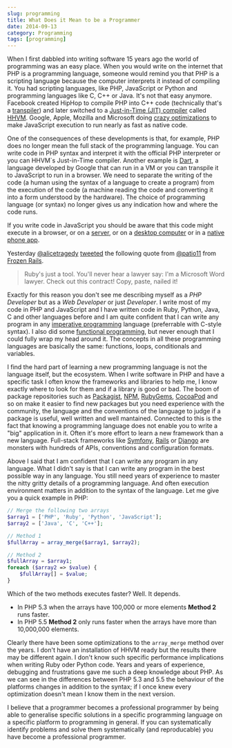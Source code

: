 ```yaml
---
slug: programming
title: What Does it Mean to be a Programmer
date: 2014-09-13
category: Programming
tags: [programming]
---
```


When I first dabbled into writing software 15 years ago the world of programming was an easy place. When you would write on the internet that PHP is a programming language, someone would remind you that PHP is a scripting language because the computer interprets it instead of compiling it. You had scripting languages, like PHP, JavaScript or Python and programming languages like C, C++ or Java. It's not that easy anymore. Facebook created HipHop to compile PHP into C++ code (technically that's a [transpiler](http://en.wikipedia.org/wiki/Source-to-source_compiler)) and later switched to a [Just-in-Time (JIT) compiler](http://en.wikipedia.org/wiki/Just-in-time_compilation) called [HHVM](http://hhvm.com). Google, Apple, Mozilla and Microsoft doing [crazy optimizations](http://arstechnica.com/information-technology/2014/05/apple-integrates-llvm-compiler-to-boost-webkit-javascript-performance/) to make JavaScript execution to run nearly as fast as native code.

One of the consequences of these developments is that, for example, PHP does no longer mean the full stack of the programming language. You can write code in PHP syntax and interpret it with the official PHP interpreter or you can HHVM`s Just-in-Time compiler. Another example is [Dart](https://www.dartlang.org), a language developed by Google that can run in a VM or you can transpile it to JavaScript to run in a browser. We need to separate the writing of the code (a human using the syntax of a language to create a program) from the execution of the code (a machine reading the code and converting it into a form understood by the hardware). The choice of programming language (or syntax) no longer gives us any indication how and where the code runs.

If you write code in JavaScript you should be aware that this code might execute in a browser, or on a [server](http://nginx.org), or on a [desktop computer](https://github.com/rogerwang/node-webkit) or in a [native phone app](https://cordova.apache.org).

Yesterday [@alicetragedy](https://twitter.com/alicetragedy) [tweeted](https://twitter.com/alicetragedy/status/510427598850363392) the following quote from [@patio11](https://twitter.com/patio11) from [Frozen Rails](http://2014.frozenrails.eu).

> Ruby's just a tool. You'll never hear a lawyer say: I'm a Microsoft Word lawyer. Check out this contract! Copy, paste, nailed it!

Exactly for this reason you don't see me describing myself as a _PHP Developer_ but as a _Web Developer_ or just _Developer_. I write most of my code in PHP and JavaScript and I have written code in Ruby, Python, Java, C and other languages before and I am quite confident that I can write any program in any [imperative programming](http://en.wikipedia.org/wiki/Imperative_programming) language (preferrable with C-style syntax). I also did some [functional programming](http://en.wikipedia.org/wiki/Functional_programming), but never enough that I could fully wrap my head around it. The concepts in all these programming languages are basically the same: functions, loops, conditionals and variables.

I find the hard part of learning a new programming language is not the language itself, but the ecosystem. When I write software in PHP and have a specific task I often know the frameworks and libraries to help me, I know exactly where to look for them and if a library is good or bad. The boom of package repositories such as [Packagist](https://packagist.org), [NPM](https://www.npmjs.org), [RubyGems](https://rubygems.org), [CocoaPod](http://cocoapods.org) and so on make it easier to find new packages but you need experience with the community, the language and the conventions of the language to judge if a package is useful, well written and well mantained. Connected to this is the fact that knowing a programming language does not enable you to write a "big" application in it. Often it's more effort to learn a new framework than a new language. Full-stack frameworks like [Symfony](http://symfony.com), [Rails](http://rubyonrails.org) or [Django](https://www.djangoproject.com) are monsters with hundreds of APIs, conventions and configuration formats.

Above I said that I am confident that I can write any program in any language. What I didn't say is that I can write any program in the best possible way in any language. You still need years of experience to master the nitty gritty details of a programming language. And often execution environment matters in addition to the syntax of the language. Let me give you a quick example in PHP:

```php
// Merge the following two arrays
$array1 = ['PHP', 'Ruby', 'Python', 'JavaScript'];
$array2 = ['Java', 'C', 'C++'];

// Method 1
$fullArray = array_merge($array1, $array2);

// Method 2
$fullArray = $array1;
foreach ($array2 => $value) {
    $fullArray[] = $value;
}
```

Which of the two methods executes faster? Well. It depends.

- In PHP 5.3 when the arrays have 100,000 or more elements **Method 2** runs faster.
- In PHP 5.5 **Method 2** only runs faster when the arrays have more than 10,000,000 elements.

Clearly there have been some optimizations to the `array_merge` method over the years. I don't have an installation of HHVM ready but the results there may be different again. I don't know such specific performance implications when writing Ruby oder Python code. Years and years of experience, debugging and frustrations gave me such a deep knowledge about PHP. As we can see in the differences between PHP 5.3 and 5.5 the behaviour of the platforms changes in addition to the syntax; if I once knew every optimization doesn't mean I know them in the next version.

I believe that a programmer becomes a professional programmer by being able to generalise specific solutions in a specific programming language on a specific platform to programming in general. If you can systematically identify problems and solve them systematically (and reproducable) you have become a professional programmer.
